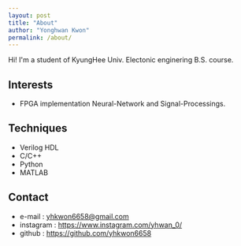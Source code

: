 ```yaml
---
layout: post
title: "About"
author: "Yonghwan Kwon"
permalink: /about/
---
```


Hi! I'm a student of KyungHee Univ. Electonic enginering B.S. course.

## Interests
- FPGA implementation Neural-Network and Signal-Processings.

## Techniques
- Verilog HDL
- C/C++
- Python
- MATLAB

## Contact
- e-mail : yhkwon6658@gmail.com
- instagram : https://www.instagram.com/yhwan_0/
- github : https://github.com/yhkwon6658